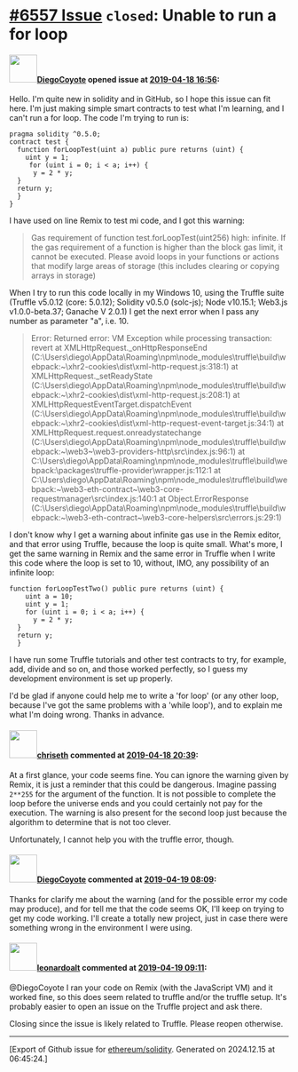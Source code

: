 # [\#6557 Issue](https://github.com/ethereum/solidity/issues/6557) `closed`: Unable to run a for loop

#### <img src="https://avatars.githubusercontent.com/u/47536070?v=4" width="50">[DiegoCoyote](https://github.com/DiegoCoyote) opened issue at [2019-04-18 16:56](https://github.com/ethereum/solidity/issues/6557):

Hello. I'm quite new in solidity and in GitHub, so I hope this issue can fit here.
I'm just making simple smart contracts to test what I'm learning, and I can't run a for loop.
The code I'm trying to run is:
```
pragma solidity ^0.5.0;
contract test {
  function forLoopTest(uint a) public pure returns (uint) {
    uint y = 1;
     for (uint i = 0; i < a; i++) {
      y = 2 * y;
  }
  return y;
  }
}
```
I have used on line Remix to test mi code, and I got this warning:
>Gas requirement of function test.forLoopTest(uint256) high: infinite. If the gas requirement of a function is higher than the block gas limit, it cannot be executed. Please avoid loops in your functions or actions that modify large areas of storage (this includes clearing or copying arrays in storage)

When I try to run this code locally in my Windows 10, using the Truffle suite (Truffle v5.0.12 (core: 5.0.12); Solidity v0.5.0 (solc-js); Node v10.15.1; Web3.js v1.0.0-beta.37; Ganache V 2.0.1) I get the next error when I pass any number as parameter "a", i.e. 10.
>Error: Returned error: VM Exception while processing transaction: revert
    at XMLHttpRequest._onHttpResponseEnd (C:\Users\diego\AppData\Roaming\npm\node_modules\truffle\build\webpack:\~\xhr2-cookies\dist\xml-http-request.js:318:1)
    at XMLHttpRequest._setReadyState (C:\Users\diego\AppData\Roaming\npm\node_modules\truffle\build\webpack:\~\xhr2-cookies\dist\xml-http-request.js:208:1)
    at XMLHttpRequestEventTarget.dispatchEvent (C:\Users\diego\AppData\Roaming\npm\node_modules\truffle\build\webpack:\~\xhr2-cookies\dist\xml-http-request-event-target.js:34:1)
    at XMLHttpRequest.request.onreadystatechange (C:\Users\diego\AppData\Roaming\npm\node_modules\truffle\build\webpack:\~\web3\~\web3-providers-http\src\index.js:96:1)
    at C:\Users\diego\AppData\Roaming\npm\node_modules\truffle\build\webpack:\packages\truffle-provider\wrapper.js:112:1
    at C:\Users\diego\AppData\Roaming\npm\node_modules\truffle\build\webpack:\~\web3-eth-contract\~\web3-core-requestmanager\src\index.js:140:1
    at Object.ErrorResponse (C:\Users\diego\AppData\Roaming\npm\node_modules\truffle\build\webpack:\~\web3-eth-contract\~\web3-core-helpers\src\errors.js:29:1)

I don't know why I get a warning about infinite gas use in the Remix editor, and that error using Truffle, because the loop is quite small. What's more, I get the same warning in Remix and the same error in Truffle when I write this code where the loop is set to 10, without, IMO, any possibility of an infinite loop:
```
function forLoopTestTwo() public pure returns (uint) {
    uint a = 10;
    uint y = 1;
    for (uint i = 0; i < a; i++) {
      y = 2 * y;
  }
  return y;
  }
```
I have run some Truffle tutorials and other test contracts to try, for example, add, divide and so on, and those worked perfectly, so I guess my development environment is set up properly.

I'd be glad if anyone could help me to write a 'for loop' (or any other loop, because I've got the same problems with a 'while loop'), and to explain me what I'm doing wrong.
Thanks in advance.

#### <img src="https://avatars.githubusercontent.com/u/9073706?v=4" width="50">[chriseth](https://github.com/chriseth) commented at [2019-04-18 20:39](https://github.com/ethereum/solidity/issues/6557#issuecomment-484682127):

At a first glance, your code seems fine. You can ignore the warning given by Remix, it is just a reminder that this could be dangerous. Imagine passing `2**255` for the argument of the function. It is not possible to complete the loop before the universe ends and you could certainly not pay for the execution. The warning is also present for the second loop just because the algorithm to determine that is not too clever.

Unfortunately, I cannot help you with the truffle error, though.

#### <img src="https://avatars.githubusercontent.com/u/47536070?v=4" width="50">[DiegoCoyote](https://github.com/DiegoCoyote) commented at [2019-04-19 08:09](https://github.com/ethereum/solidity/issues/6557#issuecomment-484801821):

Thanks for clarify me about the warning (and for the possible error my code may produce), and for tell me that the code seems OK, I'll keep on trying to get my code working. I'll create a totally new project, just in case there were something wrong in the environment I were using.

#### <img src="https://avatars.githubusercontent.com/u/504195?u=ce2facd14af9fd474ebff49f0d44891f56f7500f&v=4" width="50">[leonardoalt](https://github.com/leonardoalt) commented at [2019-04-19 09:11](https://github.com/ethereum/solidity/issues/6557#issuecomment-484821026):

@DiegoCoyote I ran your code on Remix (with the JavaScript VM) and it worked fine, so this does seem related to truffle and/or the truffle setup. It's probably easier to open an issue on the Truffle project and ask there.

Closing since the issue is likely related to Truffle. Please reopen otherwise.


-------------------------------------------------------------------------------



[Export of Github issue for [ethereum/solidity](https://github.com/ethereum/solidity). Generated on 2024.12.15 at 06:45:24.]
